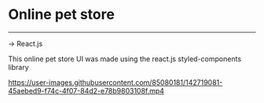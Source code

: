 # Online pet store
 
------------------------------
-> React.js 

This online pet store UI was made using the react.js styled-components library



https://user-images.githubusercontent.com/85080181/142719081-45aebed9-f74c-4f07-84d2-e78b9803108f.mp4

